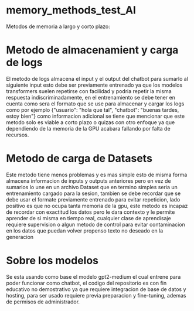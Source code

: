 # memory_methods_test_AI
Metodos de memoria a largo y corto plazo: 

# Metodo de almacenamient y carga de logs
El metodo de logs almacena el input y el output del chatbot para sumarlo al siguiente input esto debe ser previamente entrenado ya que los modelos transformers suelen repetirse con facilidad y podria repetir la misma respuesta indiscriminadamente, en el entrenamiento se debe tener en cuenta como sera el formato que se use para almacenar y cargar los logs como por ejemplo {"usuario": "hola que tal", "chatbot": "buenas tardes, estoy bien"} como informacion adicional se tiene que mencionar que este metodo solo es viable a corto plazo o quizas con otro enfoque ya que dependiendo de la memoria de la GPU acabara fallando por falta de recursos.

# Metodo de carga de Datasets
Este metodo tiene menos problemas y es mas simple esto de misma forma almacena informacion de inputs y outputs anteriores pero en vez de sumarlos lo une en un archivo Dataset que en termino simples seria un entrenamiento cargado para la sesion, tambien se debe recordar que se debe usar el formate previamente entrenado para evitar repeticion, lado positivo es que no ocupa tanta memoria de la gpu, este metodo es incapaz de recordar con exactitud los datos pero le dara contexto y le permite aprender de si misma en tiempo real, cualquier clase de aprendisaje requiere supervision o algun metodo de control para evitar contaminacion en los datos que puedan volver propenso texto no deseado en la generacion


# Sobre los modelos
Se esta usando como base el modelo gpt2-medium el cual entrene para poder funcionar como chatbot, el codigo del repositorio es con fin educativo no demostrativo ya que requiere integracion de base de datos y hosting, para ser usado requiere previa preparacion y fine-tuning, ademas de permisos de administrador.

